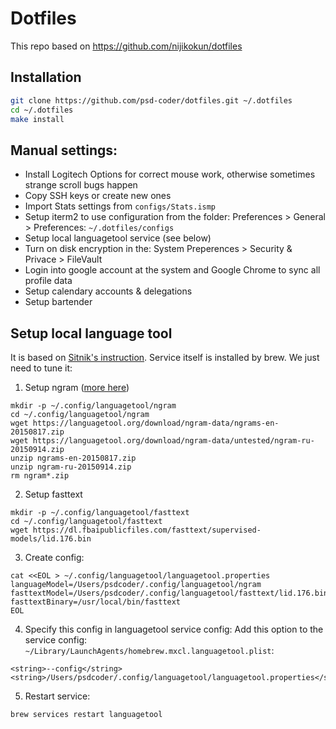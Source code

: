 # Dotfiles

This repo based on https://github.com/nijikokun/dotfiles

## Installation

```bash
git clone https://github.com/psd-coder/dotfiles.git ~/.dotfiles
cd ~/.dotfiles
make install
```

## Manual settings:

* Install Logitech Options for correct mouse work, otherwise sometimes strange scroll bugs happen
* Copy SSH keys or create new ones
* Import Stats settings from `configs/Stats.ismp`
* Setup iterm2 to use configuration from the folder: Preferences > General > Preferences: `~/.dotfiles/configs`
* Setup local languagetool service (see below)
* Turn on disk encryption in the: System Preperences > Security & Privace > FileVault
* Login into google account at the system and Google Chrome to sync all profile data
* Setup calendary accounts & delegations
* Setup bartender

## Setup local language tool
It is based on [Sitnik's instruction](https://x.com/andrey_sitnik/status/1795420791426707783). Service itself is installed by brew. We just need to tune it:
1. Setup ngram ([more here](https://dev.languagetool.org/finding-errors-using-n-gram-data))
```
mkdir -p ~/.config/languagetool/ngram
cd ~/.config/languagetool/ngram
wget https://languagetool.org/download/ngram-data/ngrams-en-20150817.zip
wget https://languagetool.org/download/ngram-data/untested/ngram-ru-20150914.zip
unzip ngrams-en-20150817.zip
unzip ngram-ru-20150914.zip
rm ngram*.zip
```
2. Setup fasttext
```
mkdir -p ~/.config/languagetool/fasttext
cd ~/.config/languagetool/fasttext
wget https://dl.fbaipublicfiles.com/fasttext/supervised-models/lid.176.bin
```
3. Create config:
``` 
cat <<EOL > ~/.config/languagetool/languagetool.properties
languageModel=/Users/psdcoder/.config/languagetool/ngram
fasttextModel=/Users/psdcoder/.config/languagetool/fasttext/lid.176.bin
fasttextBinary=/usr/local/bin/fasttext
EOL
```
4. Specify this config in languagetool service config:
Add this option to the service config: `~/Library/LaunchAgents/homebrew.mxcl.languagetool.plist`:
```
<string>--config</string>
<string>/Users/psdcoder/.config/languagetool/languagetool.properties</string>
```
5. Restart service:
```
brew services restart languagetool
```
